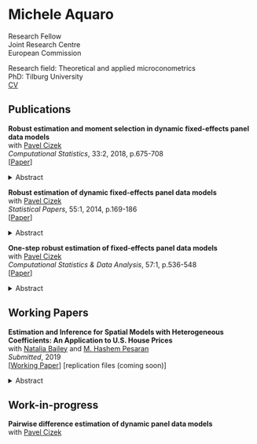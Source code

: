 # Michele Aquaro

Research Fellow<br/>
Joint Research Centre<br/>
European Commission

Research field: Theoretical and applied microconometrics<br/>
PhD: Tilburg University<br/>
[CV](./aquaro-cv.pdf)<br/>

## Publications
**Robust estimation and moment selection in dynamic fixed-effects panel data models**<br/>
with [Pavel Cizek](https://research.tilburguniversity.edu/en/persons/pavel-cizek)<br/>
*Computational Statistics*, 33:2, 2018, p.675-708<br/>
[[Paper](https://doi.org/10.1007/s00180-017-0782-7)]
<details>
  <summary>Abstract</summary>
    <p>Considering linear dynamic panel data models with fixed effects, existing outlier–robust estimators based on the median ratio of two consecutive pairs of first-differenced data are extended to higher-order differencing. The estimation procedure is thus based on many pairwise differences and their ratios and is designed to combine high precision and good robust properties. In particular, the proposed two-step GMM estimator based on the corresponding moment equations relies on an innovative weighting scheme reflecting both the variance and bias of those moment equations, where the bias is assumed to stem from data contamination. To estimate the bias, the influence function is derived and evaluated. The robust properties of the estimator are characterized both under contamination by independent additive outliers and the patches of additive outliers. The proposed estimator is additionally compared with existing methods by means of Monte Carlo simulations.</p>
  </details>

**Robust estimation of dynamic fixed-effects panel data models**<br/>
with [Pavel Cizek](https://research.tilburguniversity.edu/en/persons/pavel-cizek)<br/>
*Statistical Papers*, 55:1, 2014, p.169-186<br/>
[[Paper](https://doi.org/10.1007/s00362-013-0545-7)]
<details>
  <summary>Abstract</summary>
  <p>This paper extends an existing outlier-robust estimator of linear dynamic panel data models with fixed effects, which is based on the median ratio of two consecutive pairs of first-order differenced data. To improve its precision and robustness properties, a general procedure based on higher-order pairwise differences and their ratios is designed. The asymptotic distribution of this class of estimators is derived. Further, the breakdown point properties are obtained under contamination by independent additive outliers and by the patches of additive outliers, and are used to select the pairwise differences that do not compromise the robustness properties of the procedure. The proposed estimator is additionally compared with existing methods by means of Monte Carlo simulations.</p>
  </details>

**One-step robust estimation of fixed-effects panel data models**<br/>
with [Pavel Cizek](https://research.tilburguniversity.edu/en/persons/pavel-cizek)<br/>
*Computational Statistics & Data Analysis*, 57:1, p.536-548<br/>
[[Paper](https://doi.org/10.1016/j.csda.2012.07.003)]
<details>
  <summary>Abstract</summary>
  <p>The panel-data regression models are frequently applied to micro-level data, which often suffer from data contamination, erroneous observations, or unobserved heterogeneity. Despite the adverse effects of outliers on classical estimation methods, there are only a few robust estimation methods available for fixed-effects panel data. A new estimation approach based on two different data transformations is therefore proposed. Considering several robust estimation methods applied to the transformed data, the robust and asymptotic properties of the proposed estimators are derived, including their breakdown points and asymptotic distributions. The finite-sample performance of the existing and proposed methods is compared by means of Monte Carlo simulations.</p>
  </details>

## Working Papers
**Estimation and Inference for Spatial Models with Heterogeneous Coefficients: An Application to U.S. House Prices**<br/>
with [Natalia Bailey](https://research.monash.edu/en/persons/natalia-bailey) and [M. Hashem Pesaran](http://www.econ.cam.ac.uk/people/emeritus/mhp1)<br/>
*Submitted*, 2019<br/>
[[Working Paper](https://papers.ssrn.com/sol3/papers.cfm?abstract_id=3352906)]
[replication files (coming soon)]
<details>
  <summary>Abstract</summary>
  <p>This paper considers the problem of identification, estimation and inference in the case of spatial panel data models with heterogeneous spatial lag coefficients, with and without (weakly) exogenous regressors, and subject to heteroskedastic errors. A quasi maximum likelihood (QML) estimation procedure is developed and the conditions for identification of spatial coefficients are derived. Regularity conditions are established for the QML estimators of individual spatial coefficients, as well as their means (the mean group estimators), to be consistent and asymptotically normal. Small sample properties of the proposed estimators are investigated by Monte Carlo simulations for Gaussian and non-Gaussian errors, and with spatial weight matrices of differing degrees of sparsity. The simulation results are in line with the paper's key theoretical findings even for panels with moderate time dimensions, irrespective of the number of cross section units. An empirical application to U.S. house price changes during the 1975-2014 period shows a significant degree of heterogeneity in spill-over effects over the 338 Metropolitan Statistical Areas considered.</p>
  </details>

## Work-in-progress
**Pairwise difference estimation of dynamic panel data models**<br/>
with [Pavel Cizek](https://research.tilburguniversity.edu/en/persons/pavel-cizek)<br/>
